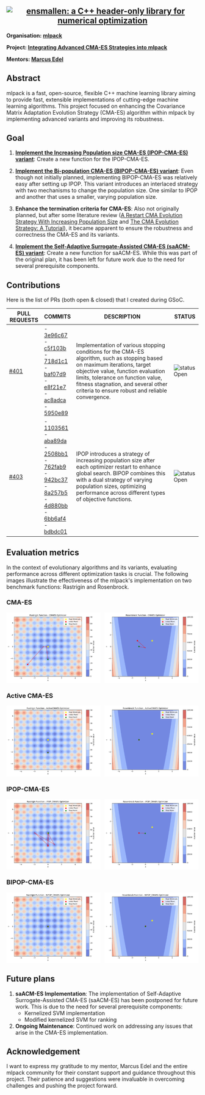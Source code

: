 <h2 align="center">
  <a href="http://ensmallen.org/"><img src="http://ensmallen.org/img/ensmallen_text.svg" style="background-color:rgba(0,0,0,0);" height=230 alt="ensmallen: a C++ header-only library for numerical optimization"></a>
</h2>

**Organisation: [mlpack](https://github.com/mlpack)**

**Project: [Integrating Advanced CMA-ES Strategies into mlpack](https://summerofcode.withgoogle.com/programs/2024/projects/Ktk40cAi)**

**Mentors: [Marcus Edel](https://github.com/zoq)**

## Abstract
mlpack is a fast, open-source, flexible C++ machine learning library aiming to provide fast, extensible implementations of cutting-edge machine learning algorithms.
This project focused on enhancing the Covariance Matrix Adaptation Evolution Strategy (CMA-ES) algorithm within mlpack by implementing advanced variants and improving its robustness.


## Goal

1. **[Implement the Increasing Population size CMA-ES (IPOP-CMA-ES) variant](http://www.cmap.polytechnique.fr/~nikolaus.hansen/cec2005ipopcmaes.pdf)**: Create a new function for the IPOP-CMA-ES.
  
2. **[Implement the Bi-population CMA-ES (BIPOP-CMA-ES) variant](https://dl.acm.org/doi/pdf/10.1145/1570256.1570333)**: Even though not initially planned, implementing BIPOP-CMA-ES was relatively easy after setting up IPOP. This variant introduces an interlaced strategy with two mechanisms to change the population size. One similar to IPOP and another that uses a smaller, varying population size.

3. **Enhance the termination criteria for CMA-ES**: Also not originally planned, but after some literature review ([A Restart CMA Evolution Strategy With Increasing Population Size](http://www.cmap.polytechnique.fr/~nikolaus.hansen/cec2005ipopcmaes.pdf) and [The CMA Evolution Strategy: A Tutorial](https://arxiv.org/pdf/1604.00772)), it became apparent to ensure the robustness and correctness the CMA-ES and its variants.

4. **[Implement the Self-Adaptive Surrogate-Assisted CMA-ES (saACM-ES) variant](https://arxiv.org/abs/1204.2356)**: Create a new function for saACM-ES. While this was part of the original plan, it has been left for future work due to the need for several prerequisite components.

## Contributions 

Here is the list of PRs (both open & closed) that I created during GSoC.

| PULL REQUESTS                                             | COMMITS                                                                                                                                                                                                                                                                                                                    | DESCRIPTION                                                                                                                                                                                                                                                                                        | STATUS         |
|-----------------------------------------------------------|----------------------------------------------------------------------------------------------------------------------------------------------------------------------------------------------------------------------------------------------------------------------------------------------------------------------------|----------------------------------------------------------------------------------------------------------------------------------------------------------------------------------------------------------------------------------------------------------------------------------------------------|----------------|
| [#401](https://github.com/mlpack/ensmallen/pull/401) | - [3e96c67](https://github.com/mlpack/ensmallen/commit/3e96c67f16a77df95ad70c36fdc46d21abb57be4) <br> - [c5f103b](https://github.com/mlpack/ensmallen/commit/c5f103b129a3251687b24ae34ed38e7e4e5f7cbe) <br> - [718d1c1](https://github.com/mlpack/ensmallen/commit/718d1c1f40db24c62430e624f2303761745f8f13) <br> - [baf07d9](https://github.com/mlpack/ensmallen/commit/baf07d93f94ef2c546f70452953aea883a7043a7) <br> - [e8f21e7](https://github.com/mlpack/ensmallen/commit/e8f21e719fa997bf11fb2345895161ae6482e687) <br> - [ac8adca](https://github.com/mlpack/ensmallen/commit/ac8adcaaefb0c03129112405d9b8252105e575bf) <br> - [5950e89](https://github.com/mlpack/ensmallen/commit/5950e89fe6a4ea68d45dba6f495de5603bcaf6ec) | Implementation of various stopping conditions for the CMA-ES algorithm, such as stopping based on maximum iterations, target objective value, function evaluation limits, tolerance on function value, fitness stagnation, and several other criteria to ensure robust and reliable convergence. | ![status](https://via.placeholder.com/15/00FF00/000000?text=+) Open |
| [#403](https://github.com/mlpack/ensmallen/pull/403) | - [1103561](https://github.com/mlpack/ensmallen/commit/1103561c731524fdc0710f9a506c20f7f40ece35) <br> - [aba89da](https://github.com/mlpack/ensmallen/commit/aba89da4a36960df1cc74113728c654a4bfff33f) <br> - [2508bb1](https://github.com/mlpack/ensmallen/commit/2508bb145a0381a0a52478755a70fed9b00c2fa4) <br> - [762fab9](https://github.com/mlpack/ensmallen/commit/762fab94c597eefc9cfb1e0b08b99fb30496d5eb) <br> - [942bc37](https://github.com/mlpack/ensmallen/commit/942bc371001cf45fc19377e5cb07a8fa4363243e) <br> - [8a257b5](https://github.com/mlpack/ensmallen/commit/8a257b5067889e59119601a87a5e707418596170) <br> - [4d880bb](https://github.com/mlpack/ensmallen/commit/4d880bb53be0345482f17d7642e2b2e52dc8bd92) <br> - [6bb6af4](https://github.com/mlpack/ensmallen/commit/6bb6af403949bf945a0e69853a1409d79321a666) <br> - [bdbdc01](https://github.com/mlpack/ensmallen/commit/bdbdc01cbb19503646eeddf58dde878671aa7284) | IPOP introduces a strategy of increasing population size after each optimizer restart to enhance global search. BIPOP combines this with a dual strategy of varying population sizes, optimizing performance across different types of objective functions.                                                                         | ![status](https://via.placeholder.com/15/00FF00/000000?text=+) Open |


## Evaluation metrics

In the context of evolutionary algorithms and its variants, evaluating performance across different optimization tasks is crucial. The following images illustrate the effectiveness of the mlpack's implementation on two benchmark functions: Rastrigin and Rosenbrock.

### CMA-ES
<div style="display: grid; grid-template-columns: 1fr 1fr; gap: 10px;">
    <img src="src/Rastrigin_CMAES.png" alt="Rastrigin CMA-ES" width="300">
    <img src="src/Rosenbrock_CMAES.png" alt="Rosenbrock CMA-ES" width="300">
</div>

### Active CMA-ES
<div style="display: grid; grid-template-columns: 1fr 1fr; gap: 10px;">
    <img src="src/Rastrigin_ActiveCMAES.png" alt="Rastrigin Active CMA-ES" width="300">
    <img src="src/Rosenbrock_ActiveCMAES.png" alt="Rosenbrock Active CMA-ES" width="300">
</div>

### IPOP-CMA-ES
<div style="display: grid; grid-template-columns: 1fr 1fr; gap: 10px;">
    <img src="src/Rastrigin_IPOP_CMAES.png" alt="Rastrigin IPOP-CMA-ES" width="300">
    <img src="src/Rosenbrock_IPOP_CMAES.png" alt="Rosenbrock IPOP-CMA-ES" width="300">
</div>

### BIPOP-CMA-ES
<div style="display: grid; grid-template-columns: 1fr 1fr; gap: 10px;">
    <img src="src/Rastrigin_BIPOP_CMAES.png" alt="Rastrigin BIPOP-CMA-ES" width="300">
    <img src="src/Rosenbrock_BIPOP_CMAES.png" alt="Rosenbrock BIPOP-CMA-ES" width="300">
</div>

## Future plans 
1. **saACM-ES Implementation**: The implementation of Self-Adaptive Surrogate-Assisted CMA-ES (saACM-ES) has been postponed for future work. This is due to the need for several prerequisite components:
   - Kernelized SVM implementation
   - Modified kernelized SVM for ranking
2. **Ongoing Maintenance**: Continued work on addressing any issues that arise in the CMA-ES implementation.

## Acknowledgement 
I want to express my gratitude to my mentor, Marcus Edel and the entire mlpack community for their constant support and guidance throughout this project. Their patience and suggestions were invaluable in overcoming challenges and pushing the project forward.